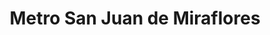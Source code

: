 ---
title: "Metro San Juan de Miraflores"
url: /san-juan-de-miraflores/metro-san-juan-de-miraflores/
shop: supermercado
---